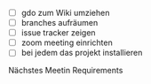 -[ ] gdo zum Wiki umziehen
-[ ] branches aufräumen
-[ ] issue tracker zeigen
-[ ] zoom meeting einrichten
-[ ] bei jedem das projekt installieren

Nächstes Meetin Requirements
